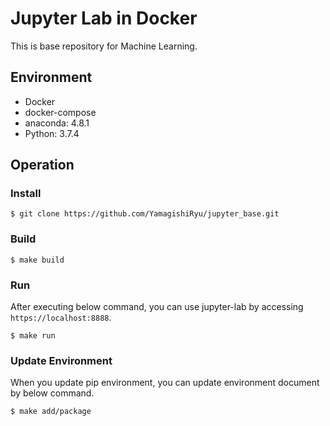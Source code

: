 # Jupyter Lab in Docker

This is base repository for Machine Learning.

## Environment
- Docker
- docker-compose
- anaconda: 4.8.1
- Python: 3.7.4

## Operation
### Install

```
$ git clone https://github.com/YamagishiRyu/jupyter_base.git
```

### Build

```
$ make build
```

### Run
After executing below command, you can use jupyter-lab by accessing `https://localhost:8888`.
```
$ make run
```

### Update Environment
When you update pip environment, you can update environment document by below command.
```
$ make add/package
```

